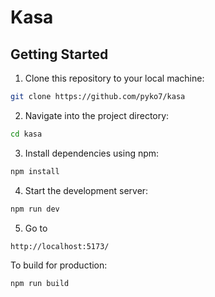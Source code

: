 # Kasa

## Getting Started

1. Clone this repository to your local machine:

```bash
git clone https://github.com/pyko7/kasa
```

2. Navigate into the project directory:

```bash
cd kasa
```
3. Install dependencies using npm:

```bash
npm install
```

4. Start the development server:

```bash
npm run dev
```

5. Go to 

```bash
http://localhost:5173/
```

To build for production:

```bash
npm run build
```
